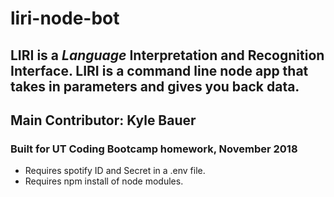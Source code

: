 # liri-node-bot
## LIRI is a _Language_ Interpretation and Recognition Interface. LIRI is a command line node app that takes in parameters and gives you back data.

## Main Contributor: Kyle Bauer

### Built for UT Coding Bootcamp homework, November 2018

* Requires spotify ID and Secret in a .env file.
* Requires npm install of node modules.